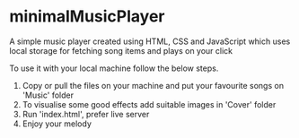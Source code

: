 # minimalMusicPlayer
A simple music player created using HTML, CSS and JavaScript which uses local storage for fetching song items and plays on your click

To use it with your local machine follow the below steps.

1. Copy or pull the files on your machine and put your favourite songs on 'Music' folder
2. To visualise some good effects add suitable images in 'Cover' folder
3. Run 'index.html', prefer live server
4. Enjoy your melody
